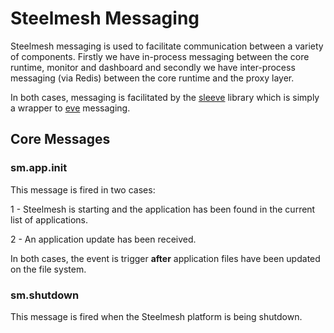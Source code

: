 # Steelmesh Messaging

Steelmesh messaging is used to facilitate communication between a variety of components.  Firstly we have in-process messaging between the core runtime, monitor and dashboard and secondly we have inter-process messaging (via Redis) between the core runtime and the proxy layer.

In both cases, messaging is facilitated by the [sleeve](https://github.com/sidelab/sleeve) library which is simply a wrapper to [eve](https://github.com/DmitryBaranovskiy/eve) messaging.

## Core Messages

### sm.app.init

This message is fired in two cases:

1 - Steelmesh is starting and the application has been found in the current list of applications.

2 - An application update has been received.

In both cases, the event is trigger __after__ application files have been updated on the file system.

### sm.shutdown

This message is fired when the Steelmesh platform is being shutdown.